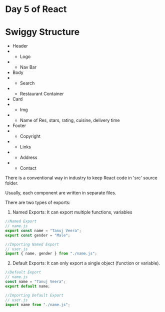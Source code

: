 # Day 5 of React

# Swiggy Structure

- Header
- - Logo
- - Nav Bar
- Body
- - Search
- - Restaurant Container
- Card
- - Img
- - Name of Res, stars, rating, cuisine, delivery time
- Footer
- - Copyright
- - Links
- - Address
- - Contact

There is a conventional way in industry to keep React code in 'src' source folder.

Usually, each component are written in separate files.

There are two types of exports:

1. Named Exports: It can export multiple functions, variables

```js
//Named Export
// name.js
export const name = "Tanuj Veera";
export const gender = "Male";

//Importing Named Export
// user.js
import { name, gender } from "./name.js";
```

2. Default Exports: It can only export a single object (function or variable).

```js
//Default Export
// name.js
const name = "Tanuj Veera";
export default name;

//Importing Default Export
// user.js
import name from "./name.js";
```
